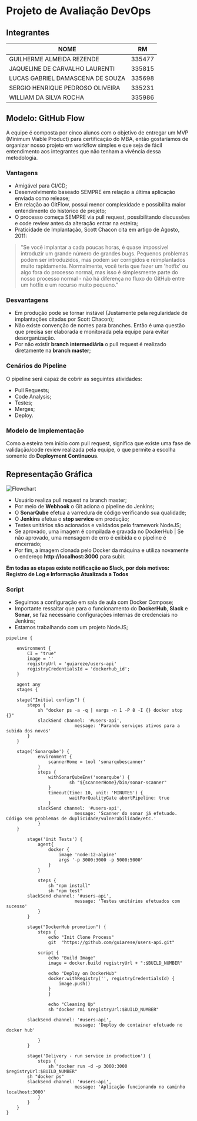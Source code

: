 # Projeto de Avaliação DevOps

## Integrantes
|NOME|RM|
| -------- | -------- | 
|GUILHERME ALMEIDA REZENDE|335477|
|JAQUELINE DE CARVALHO LAURENTI|335815|
|LUCAS GABRIEL DAMASCENA DE SOUZA|335698|
|SERGIO HENRIQUE PEDROSO OLIVEIRA|335231|
|WILLIAM DA SILVA ROCHA|335986|

## Modelo: GitHub Flow
A equipe é composta por cinco alunos com o objetivo de entregar um MVP (Minimum Viable Product) para certificação do MBA, então gostaríamos de organizar nosso projeto em workflow simples e que seja de fácil entendimento aos integrantes que não tenham a vivência dessa metodologia.

### Vantagens

* Amigável para CI/CD;
* Desenvolvimento baseado SEMPRE em relação a última aplicação enviada como release;
* Em relação ao GitFlow, possui menor complexidade e possibilita maior entendimento do histórico de projeto;
* O processo começa SEMPRE via pull request, possibilitando discussões e code review antes da alteração entrar na esteira;
* Praticidade de Implantação, Scott Chacon cita em artigo de Agosto, 2011: 
>"Se você implantar a cada poucas horas, é quase impossível introduzir um grande número de grandes bugs. Pequenos problemas podem ser introduzidos, mas podem ser corrigidos e reimplantados muito rapidamente. Normalmente, você teria que fazer um 'hotfix' ou algo fora do processo normal, mas isso é simplesmente parte do nosso processo normal - não há diferença no fluxo do GitHub entre um hotfix e um recurso muito pequeno."

### Desvantagens

* Em produção pode se tornar instável (Justamente pela regularidade de implantações citadas por Scott Chacon);
* Não existe convenção de nomes para branches. Então é uma questão que precisa ser elaborada e monitorada pela equipe para evitar desorganização.
* Por não existir **branch intermediária** o pull request é realizado diretamente na **branch master**;

### Cenários do Pipeline

O pipeline será capaz de cobrir as seguintes atividades:

* Pull Requests;
* Code Analysis;
* Testes;
* Merges;
* Deploy.
 
### Modelo de Implementação

Como a esteira tem início com pull request, significa que existe uma fase de validação/code review realizada pela equipe, o que permite a escolha somente do **Deployment Continuous**.

## Representação Gráfica

![Flowchart](../master/img/Graphic.jpeg)

- Usuário realiza pull request na branch master;
- Por meio de **Webhook** o Git aciona o pipeline do Jenkins;
- O **SonarQube** efetua a varredura de código verificando sua qualidade;
- O **Jenkins** efetua o **stop service** em produção; 
- Testes unitários são acionados e validados pelo framework NodeJS;
- Se aprovado, uma imagem é compilada e gravada no DockerHub | Se não aprovado, uma mensagem de erro é exibida e o pipeline é encerrado;
- Por fim, a imagem clonada pelo Docker da máquina e utiliza novamente o endereço **http://localhost:3000** para subir. 

**Em todas as etapas existe notificação ao Slack, por dois motivos: Registro de Log e Informação Atualizada a Todos**

### Script

* Seguimos a configuração em sala de aula com Docker Compose;
* Importante ressaltar que para o funcionamento do **DockerHub**, **Slack** e **Sonar**, se faz necessário configurações internas de credenciais no Jenkins;
* Estamos trabalhando com um projeto NodeJS;

```
pipeline {
    
    environment { 
        CI = "true"
        image = ''
        registryUrl = 'guiareze/users-api'
        registryCredentialsId = 'dockerhub_id';
    }
    
    agent any
    stages {

	stage("Initial configs") {
		steps {
			sh "docker ps -a -q | xargs -n 1 -P 8 -I {} docker stop {}"
			slackSend channel: '#users-api', 
                          message: 'Parando serviços ativos para a subida dos novos'
		}
	}
	    
	stage('Sonarqube') {
    		environment {
        		scannerHome = tool 'sonarqubescanner'
    		}
    		steps {
       			withSonarQubeEnv('sonarqube') {
            			sh "${scannerHome}/bin/sonar-scanner"
        		}
        		timeout(time: 10, unit: 'MINUTES') {
            			waitForQualityGate abortPipeline: true
        		}
			slackSend channel: '#users-api', 
                          message: 'Scanner do sonar já efetuado. Código sem problemas de duplicidade/vulnerabilidade/etc.'
    		}
	}
	    
        stage('Unit Tests') {
            agent{
                docker {
                    image 'node:12-alpine'
                    args '-p 3000:3000 -p 5000:5000'
                }
            }
            
            steps {
                sh "npm install"
                sh "npm test"   
		slackSend channel: '#users-api', 
                          message: 'Testes unitários efetuados com sucesso'
            }
        }
	    
        stage("DockerHub promotion") {
            steps {
                echo "Init Clone Process"
                git  "https://github.com/guiarese/users-api.git"

            script {
                echo "Build Image"
                image = docker.build registryUrl + ":$BUILD_NUMBER"
                
                echo "Deploy on DockerHub"
                docker.withRegistry('', registryCredentialsId) {
					image.push()
				}
            	}    

                echo "Cleaning Up"
                sh "docker rmi $registryUrl:$BUILD_NUMBER"
		    
		slackSend channel: '#users-api', 
                          message: 'Deploy do container efetuado no docker hub'
		    
            }
        }
        
        stage('Delivery - run service in production') {
            steps {
                sh "docker run -d -p 3000:3000 $registryUrl:$BUILD_NUMBER"
		sh "docker ps"
		slackSend channel: '#users-api', 
                          message: 'Aplicação funcionando no caminho localhost:3000'
            }
        }        
    }
}
```
